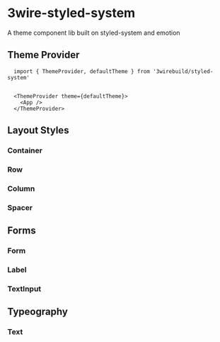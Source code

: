 # 3wire-styled-system
A theme component lib built on styled-system and emotion

## Theme Provider
```
  import { ThemeProvider, defaultTheme } from '3wirebuild/styled-system'


  <ThemeProvider theme={defaultTheme}>
    <App />
  </ThemeProvider>
```

## Layout Styles

### Container
### Row
### Column
### Spacer

## Forms
### Form
### Label
### TextInput

## Typeography
### Text